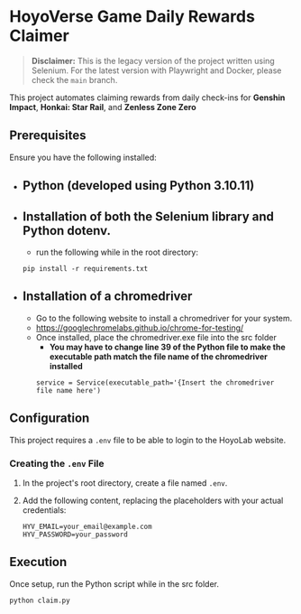 # **HoyoVerse Game Daily Rewards Claimer**

> **Disclaimer:** This is the legacy version of the project written using Selenium. 
> For the latest version with Playwright and Docker, please check the `main` branch.

This project automates claiming rewards from daily check-ins for **Genshin Impact**, **Honkai: Star Rail**, and **Zenless Zone Zero**

## Prerequisites

Ensure you have the following installed:

- ## **Python** (developed using Python 3.10.11)
- ## Installation of both the Selenium library and Python dotenv.
    - run the following while in the root directory:
    ```
    pip install -r requirements.txt
    ```
- ## Installation of a chromedriver
    - Go to the following website to install a chromedriver for your system.
    - https://googlechromelabs.github.io/chrome-for-testing/
    - Once installed, place the chromedriver.exe file into the src folder
      - **You may have to change line 39 of the Python file to make the executable path match the file name of the chromedriver installed**
      ```
      service = Service(executable_path='{Insert the chromedriver file name here')
      ```

## Configuration

This project requires a `.env` file to be able to login to the HoyoLab website.  

### Creating the `.env` File  

1. In the project's root directory, create a file named `.env`.
2. Add the following content, replacing the placeholders with your actual credentials:

   ```
   HYV_EMAIL=your_email@example.com
   HYV_PASSWORD=your_password
   ```

## Execution
Once setup, run the Python script while in the src folder.
``` 
python claim.py 
```

